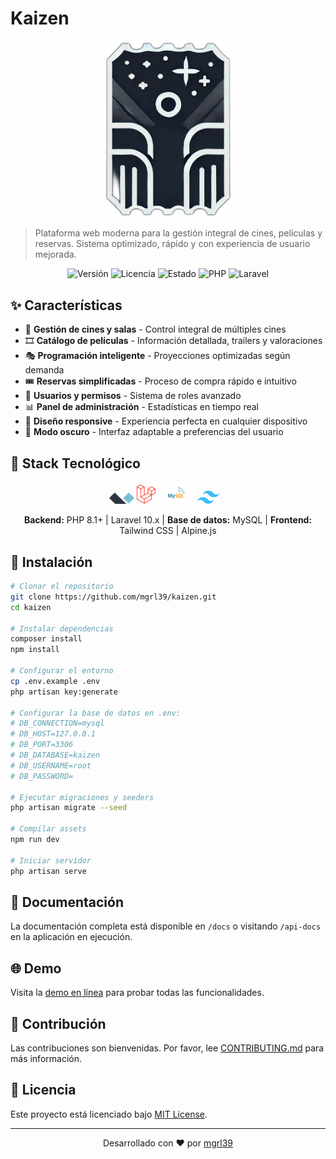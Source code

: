 # Kaizen

<p align="center">
  <img src="public/assets/images/logo.png" width="200" alt="Kaizen">
</p>

> Plataforma web moderna para la gestión integral de cines, películas y reservas. Sistema optimizado, rápido y con experiencia de usuario mejorada.

<p align="center">
  <img src="https://img.shields.io/badge/version-1.1.0-blue" alt="Versión">
  <img src="https://img.shields.io/badge/licencia-MIT-green" alt="Licencia">
  <img src="https://img.shields.io/badge/estado-en%20desarrollo-orange" alt="Estado">
  <img src="https://img.shields.io/badge/PHP-8.1+-8892BF" alt="PHP">
  <img src="https://img.shields.io/badge/Laravel-10.x-FF2D20" alt="Laravel">
</p>

## ✨ Características

- 🏢 **Gestión de cines y salas** - Control integral de múltiples cines
- 🎞️ **Catálogo de películas** - Información detallada, trailers y valoraciones
- 🎭 **Programación inteligente** - Proyecciones optimizadas según demanda
- 🎟️ **Reservas simplificadas** - Proceso de compra rápido e intuitivo
- 👥 **Usuarios y permisos** - Sistema de roles avanzado
- 📊 **Panel de administración** - Estadísticas en tiempo real
- 📱 **Diseño responsive** - Experiencia perfecta en cualquier dispositivo
- 🌙 **Modo oscuro** - Interfaz adaptable a preferencias del usuario

## 🔧 Stack Tecnológico

<p align="center">
  <img src="public/assets/images/alpinejs.png" width="8%" alt="Alpine.js">
  <img src="public/assets/images/laravel.png" width="6%" alt="Laravel">&nbsp;&nbsp;&nbsp;
  <img src="public/assets/images/mysql.png" width="7%" alt="MySQL">&nbsp;&nbsp;&nbsp;
  <img src="public/assets/images/tailwindcss.png" width="7%" alt="Tailwind CSS">&nbsp;&nbsp;&nbsp;

</p>

<p align="center">
  <b>Backend:</b> PHP 8.1+ | Laravel 10.x | <b>Base de datos:</b> MySQL | <b>Frontend:</b> Tailwind CSS | Alpine.js
</p>

## 🚀 Instalación

```bash
# Clonar el repositorio
git clone https://github.com/mgrl39/kaizen.git
cd kaizen

# Instalar dependencias
composer install
npm install

# Configurar el entorno
cp .env.example .env
php artisan key:generate

# Configurar la base de datos en .env:
# DB_CONNECTION=mysql
# DB_HOST=127.0.0.1
# DB_PORT=3306
# DB_DATABASE=kaizen
# DB_USERNAME=root
# DB_PASSWORD=

# Ejecutar migraciones y seeders
php artisan migrate --seed

# Compilar assets
npm run dev

# Iniciar servidor
php artisan serve
```

## 📝 Documentación

La documentación completa está disponible en `/docs` o visitando `/api-docs` en la aplicación en ejecución.

## 🌐 Demo

Visita la [demo en línea](https://kaizen-demo.ejemplo.com) para probar todas las funcionalidades.

## 👥 Contribución

Las contribuciones son bienvenidas. Por favor, lee [CONTRIBUTING.md](CONTRIBUTING.md) para más información.

## 📄 Licencia

Este proyecto está licenciado bajo [MIT License](LICENSE).

---

<p align="center">
  Desarrollado con ❤️ por <a href="https://github.com/mgrl39">mgrl39</a>
</p>